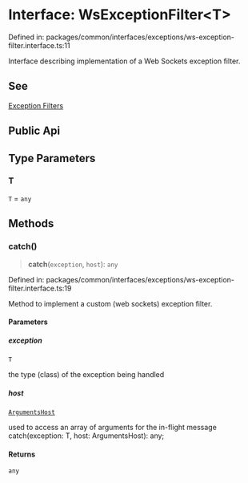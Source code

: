 # Interface: WsExceptionFilter\<T\>

Defined in: packages/common/interfaces/exceptions/ws-exception-filter.interface.ts:11

Interface describing implementation of a Web Sockets exception filter.

## See

[Exception Filters](https://docs.nestjs.com/websockets/exception-filters)

## Public Api

## Type Parameters

### T

`T` = `any`

## Methods

### catch()

> **catch**(`exception`, `host`): `any`

Defined in: packages/common/interfaces/exceptions/ws-exception-filter.interface.ts:19

Method to implement a custom (web sockets) exception filter.

#### Parameters

##### exception

`T`

the type (class) of the exception being handled

##### host

[`ArgumentsHost`](ArgumentsHost.md)

used to access an array of arguments for
the in-flight message  catch(exception: T, host: ArgumentsHost): any;

#### Returns

`any`
